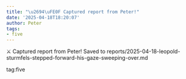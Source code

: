```yaml
---
title: "\u2694\uFE0F Captured report from Peter!"
date: '2025-04-18T18:20:07'
author: Peter
tags:
- five
---
```


⚔️  Captured report from Peter!
Saved to reports/2025-04-18-leopold-sturmfels-stepped-forward-his-gaze-sweeping-over.md

tag:five
